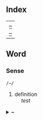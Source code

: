 ## Index

<table>
  <td>
    <a href="#"> – </a> <br>
    <a href="#"> – </a>
  </td>
</table>


## Word

### Sense
`/–/`

1. definition  
&emsp; *test*

<details>
  <summary> <b> – </b> </summary> <br>

</details>
